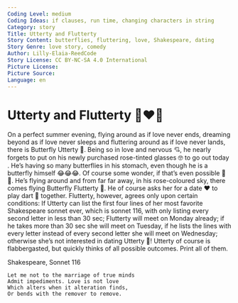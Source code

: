 ```yaml
---
Coding Level: medium
Coding Ideas: if clauses, run time, changing characters in string
Category: story
Title: Utterty and Flutterty
Story Content: butterflies, fluttering, love, Shakespeare, dating
Story Genre: love story, comedy
Author: Lilly-Elaia-ReedCode
Story License: CC BY-NC-SA 4.0 International 
Picture License:
Picture Source:
Language: en
---
```


# Utterty and Flutterty 🦋♥️🦋 

On a perfect summer evening, flying around as if love never ends, dreaming
beyond as if love never sleeps and fluttering around as if love never lands,
there is Butterfly Utterty 🦋. Being so in love and nervous 💘, he nearly
forgets to put on his newly purchased rose-tinted glasses 🤓 to go out today .
He’s having so many butterflies in his stomach, even though he is a butterfly
himself 😂😂😂. Of course some wonder, if that’s even possible 🧐😂. He’s flying
around and from far far away, in his rose-coloured sky, there comes flying
Butterfly Flutterty 🦋. He of course asks her for a date ♥️ to play dart 🎯
together. Flutterty, however, agrees only upon certain conditions: If Utterty
can list the first four lines of her most favorite Shakespeare sonnet ever,
which is sonnet 116, with only listing every second letter in less than 30 sec;
Flutterty will meet on Monday already; if he takes more than 30 sec she will
meet on Tuesday, if he lists the lines with every letter instead of every second
letter she will meet on Wednesday; otherwise she’s not interested in dating
Utterty 🥲! Utterty of course is flabbergasted, but quickly thinks of all
possible outcomes. Print all of them. 

Shakespeare, Sonnet 116

```
Let me not to the marriage of true minds
Admit impediments. Love is not love
Which alters when it alteration finds,
Or bends with the remover to remove.
```
